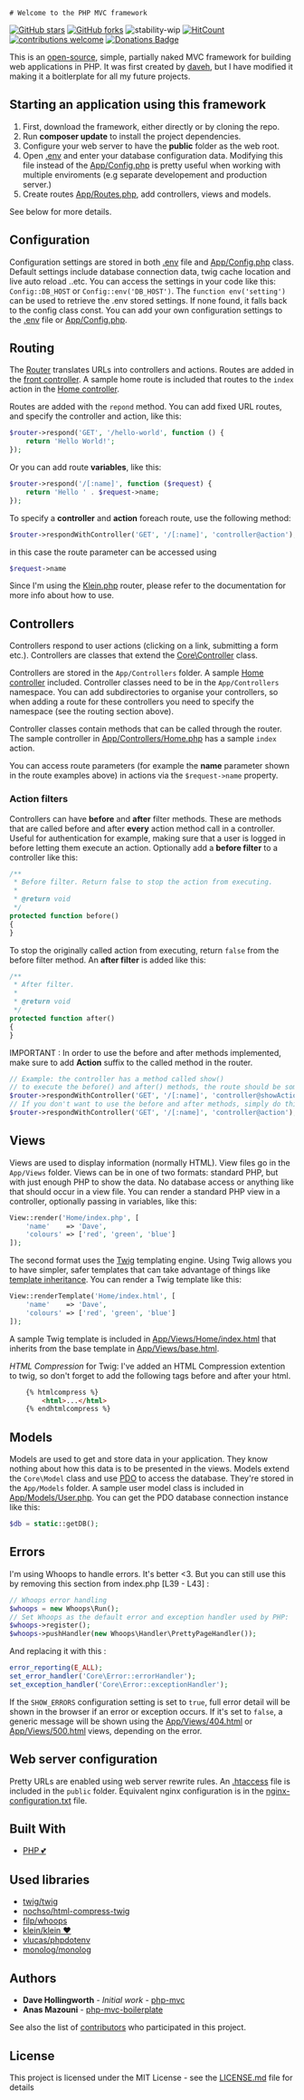     # Welcome to the PHP MVC framework

[![GitHub stars](https://img.shields.io/github/stars/Stormiix/php-mvc-boilerplate.svg)](https://github.com/Stormiix/php-mvc-boilerplate/stargazers)
[![GitHub forks](https://img.shields.io/github/forks/Stormiix/php-mvc-boilerplate.svg?style=flat)](https://github.com/Stormiix/php-mvc-boilerplate/network)
![stability-wip](https://img.shields.io/badge/stability-work_in_progress-lightgrey.svg)
[![HitCount](http://hits.dwyl.io/stormiix/php-mvc-boilerplate.svg)](http://hits.dwyl.io/stormiix/php-mvc-boilerplate)
[![contributions welcome](https://img.shields.io/badge/contributions-welcome-brightgreen.svg?style=flat)](https://github.com/stormiix/php-mvc-boilerplate/issues)
[![Donations Badge](https://stormix.co/donate/images/badge.svg)](https://stormix.co/donate/)


This is an [open-source](LICENSE), simple, partially naked MVC framework for building web applications in PHP. It was first created by [daveh](https://github.com/daveh/php-mvc), but I have modified it making it 
a boitlerplate for all my future projects.


## Starting an application using this framework

1. First, download the framework, either directly or by cloning the repo.
1. Run **composer update** to install the project dependencies.
1. Configure your web server to have the **public** folder as the web root.
1. Open [.env](.env) and enter your database configuration data. Modifying this file instead of the [App/Config.php](App/Config.php) is pretty useful when working with multiple enviroments (e.g separate developement and production server.)
1. Create routes [App/Routes.php](App/Routes.php), add controllers, views and models.

See below for more details.

## Configuration

Configuration settings are stored in both [.env](.env) file and [App/Config.php](App/Config.php) class. Default settings include database connection data, twig cache location and live auto reload ..etc. You can access the settings in your code like this: `Config::DB_HOST` or `Config::env('DB_HOST')`.
The `function env('setting')` can be used to retrieve the .env stored settings. If none found, it falls back to the config class const.
You can add your own configuration settings to the [.env](.env) file or [App/Config.php](App/Config.php).

## Routing

The [Router](Core/Router.php) translates URLs into controllers and actions. Routes are added in the [front controller](App/Routes.php). A sample home route is included that routes to the `index` action in the [Home controller](App/Controllers/Home.php).

Routes are added with the `repond` method. You can add fixed URL routes, and specify the controller and action, like this:

```php
$router->respond('GET', '/hello-world', function () {
    return 'Hello World!';
});
```

Or you can add route **variables**, like this:

```php
$router->respond('/[:name]', function ($request) {
    return 'Hello ' . $request->name;
});
```

To specify a **controller** and **action** foreach route, use the following method:

```php
$router->respondWithController('GET', '/[:name]', 'controller@action');
```
in this case the route parameter can be accessed using
```php
$request->name
```

Since I'm using the [Klein.php](https://github.com/klein/klein.php) router, please refer to the documentation for more info about how to use.

## Controllers

Controllers respond to user actions (clicking on a link, submitting a form etc.). Controllers are classes that extend the [Core\Controller](Core/Controller.php) class.

Controllers are stored in the `App/Controllers` folder. A sample [Home controller](App/Controllers/Home.php) included. Controller classes need to be in the `App/Controllers` namespace. You can add subdirectories to organise your controllers, so when adding a route for these controllers you need to specify the namespace (see the routing section above).

Controller classes contain methods that can be called through the router. The sample controller in [App/Controllers/Home.php](App/Controllers/Home.php) has a sample `index` action.

You can access route parameters (for example the **name** parameter shown in the route examples above) in actions via the `$request->name` property.

### Action filters

Controllers can have **before** and **after** filter methods. These are methods that are called before and after **every** action method call in a controller. Useful for authentication for example, making sure that a user is logged in before letting them execute an action. Optionally add a **before filter** to a controller like this:

```php
/**
 * Before filter. Return false to stop the action from executing.
 *
 * @return void
 */
protected function before()
{
}
```

To stop the originally called action from executing, return `false` from the before filter method. An **after filter** is added like this:

```php
/**
 * After filter.
 *
 * @return void
 */
protected function after()
{
}

```
IMPORTANT : In order to use the before and after methods implemented, make sure to add **Action** suffix to the called method in the router.
```php
// Example: the controller has a method called show()
// to execute the before() and after() methods, the route should be something like this:
$router->respondWithController('GET', '/[:name]', 'controller@showAction');
// If you don't want to use the before and after methods, simply do this.
$router->respondWithController('GET', '/[:name]', 'controller@action');
```
## Views

Views are used to display information (normally HTML). View files go in the `App/Views` folder. Views can be in one of two formats: standard PHP, but with just enough PHP to show the data. No database access or anything like that should occur in a view file. You can render a standard PHP view in a controller, optionally passing in variables, like this:

```php
View::render('Home/index.php', [
    'name'    => 'Dave',
    'colours' => ['red', 'green', 'blue']
]);
```

The second format uses the [Twig](http://twig.sensiolabs.org/) templating engine. Using Twig allows you to have simpler, safer templates that can take advantage of things like [template inheritance](http://twig.sensiolabs.org/doc/templates.html#template-inheritance). You can render a Twig template like this:

```php
View::renderTemplate('Home/index.html', [
    'name'    => 'Dave',
    'colours' => ['red', 'green', 'blue']
]);
```

A sample Twig template is included in [App/Views/Home/index.html](App/Views/Home/index.html) that inherits from the base template in [App/Views/base.html](App/Views/base.html).

*HTML Compression* for Twig:
I've added an HTML Compression extention to twig, so don't forget to add the following tags before and after your html.

```html
    {% htmlcompress %} 
        <html>...</html>
    {% endhtmlcompress %}
```

## Models

Models are used to get and store data in your application. They know nothing about how this data is to be presented in the views. Models extend the `Core\Model` class and use [PDO](http://php.net/manual/en/book.pdo.php) to access the database. They're stored in the `App/Models` folder. A sample user model class is included in [App/Models/User.php](App/Models/User.php). You can get the PDO database connection instance like this:

```php
$db = static::getDB();
```

## Errors

I'm using Whoops to handle errors. It's better <3. But you can still use this by removing this section from index.php [L39 - L43] :
```php
// Whoops error handling
$whoops = new Whoops\Run();
// Set Whoops as the default error and exception handler used by PHP:
$whoops->register();
$whoops->pushHandler(new Whoops\Handler\PrettyPageHandler());
```
And replacing it with this :
```php
error_reporting(E_ALL);
set_error_handler('Core\Error::errorHandler');
set_exception_handler('Core\Error::exceptionHandler');
```
If the `SHOW_ERRORS` configuration setting is set to `true`, full error detail will be shown in the browser if an error or exception occurs. If it's set to `false`, a generic message will be shown using the [App/Views/404.html](App/Views/404.html) or [App/Views/500.html](App/Views/500.html) views, depending on the error.

## Web server configuration

Pretty URLs are enabled using web server rewrite rules. An [.htaccess](public/.htaccess) file is included in the `public` folder. Equivalent nginx configuration is in the [nginx-configuration.txt](nginx-configuration.txt) file.

## Built With

* [PHP 💕](http://php.net/)

## Used libraries

* [twig/twig](https://github.com/twig/twig)
* [nochso/html-compress-twig](https://github.com/nochso/html-compress-twig)
* [filp/whoops](https://github.com/filp/whoops)
* [klein/klein ❤️](https://github.com/klein/klein)
* [vlucas/phpdotenv](https://github.com/vlucas/phpdotenv)
* [monolog/monolog](https://github.com/monolog/monolog)

## Authors

* **Dave Hollingworth** - *Initial work* - [php-mvc](https://github.com/daveh)
* **Anas Mazouni** - [php-mvc-boilerplate](https://github.com/stormiix)

See also the list of [contributors](https://github.com/stormiix/php-mvc-boilerplate/contributors) who participated in this project.


## License

This project is licensed under the MIT License - see the [LICENSE.md](LICENSE.md) file for details
